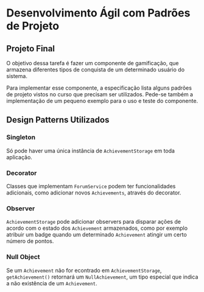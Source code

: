 # Desenvolvimento Ágil com Padrões de Projeto

## Projeto Final

O objetivo dessa tarefa é fazer um componente de gamificação, que armazena diferentes tipos de conquista de um determinado usuário do sistema.

Para implementar esse componente, a especificação lista alguns padrões de projeto vistos no curso que precisam ser utilizados. Pede-se também a implementação de um pequeno exemplo para o uso e teste do componente.

## Design Patterns Utilizados

### Singleton

Só pode haver uma única instância de `AchievementStorage` em toda aplicação.

### Decorator

Classes que implementam `ForumService` podem ter funcionalidades adicionais, como adicionar novos `Achievements`, através do decorator.

### Observer

`AchievementStorage` pode adicionar observers para disparar ações de acordo com o estado dos `Achievement` armazenados, como por exemplo atribuir um badge quando um determinado `Achievement` atingir um certo número de pontos.

### Null Object

Se um `Achievement` não for econtrado em `AchievementStorage`, `getAchievement()` retornará um `NullAchievement`, um tipo especial que indica a não existência de um `Achievement`.
